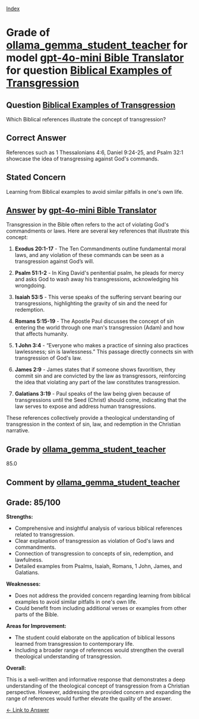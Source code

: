 
[Index](../../../../index.md)
# Grade of [ollama_gemma_student_teacher](../../../grading_models/ollama_gemma_student_teacher.md) for model [gpt-4o-mini Bible Translator](../../../answering_models/gpt-4o-mini_Bible_Translator.md) for question [Biblical Examples of Transgression](../../../questions/Biblical_Examples_of_Transgression.md)

## Question [Biblical Examples of Transgression](../../../questions/Biblical_Examples_of_Transgression.md)
Which Biblical references illustrate the concept of transgression?

## Correct Answer
References such as 1 Thessalonians 4:6, Daniel 9:24-25, and Psalm 32:1 showcase the idea of transgressing against God's commands.

## Stated Concern
Learning from Biblical examples to avoid similar pitfalls in one's own life.

## [Answer](../Biblical_Examples_of_Transgression.md) by [gpt-4o-mini Bible Translator](../../../answering_models/gpt-4o-mini_Bible_Translator.md)
Transgression in the Bible often refers to the act of violating God's commandments or laws. Here are several key references that illustrate this concept:

1. **Exodus 20:1-17** - The Ten Commandments outline fundamental moral laws, and any violation of these commands can be seen as a transgression against God’s will.

2. **Psalm 51:1-2** - In King David's penitential psalm, he pleads for mercy and asks God to wash away his transgressions, acknowledging his wrongdoing.

3. **Isaiah 53:5** - This verse speaks of the suffering servant bearing our transgressions, highlighting the gravity of sin and the need for redemption.

4. **Romans 5:15-19** - The Apostle Paul discusses the concept of sin entering the world through one man's transgression (Adam) and how that affects humanity.

5. **1 John 3:4** - “Everyone who makes a practice of sinning also practices lawlessness; sin is lawlessness.” This passage directly connects sin with transgression of God's law.

6. **James 2:9** - James states that if someone shows favoritism, they commit sin and are convicted by the law as transgressors, reinforcing the idea that violating any part of the law constitutes transgression.

7. **Galatians 3:19** - Paul speaks of the law being given because of transgressions until the Seed (Christ) should come, indicating that the law serves to expose and address human transgressions.

These references collectively provide a theological understanding of transgression in the context of sin, law, and redemption in the Christian narrative.

## Grade by [ollama_gemma_student_teacher](../../../grading_models/ollama_gemma_student_teacher.md)
85.0

## Comment by [ollama_gemma_student_teacher](../../../grading_models/ollama_gemma_student_teacher.md)
## Grade: 85/100

**Strengths:**

* Comprehensive and insightful analysis of various biblical references related to transgression.
* Clear explanation of transgression as violation of God's laws and commandments.
* Connection of transgression to concepts of sin, redemption, and lawfulness.
* Detailed examples from Psalms, Isaiah, Romans, 1 John, James, and Galatians.

**Weaknesses:**

* Does not address the provided concern regarding learning from biblical examples to avoid similar pitfalls in one's own life.
* Could benefit from including additional verses or examples from other parts of the Bible.

**Areas for Improvement:**

* The student could elaborate on the application of biblical lessons learned from transgression to contemporary life.
* Including a broader range of references would strengthen the overall theological understanding of transgression.

**Overall:**

This is a well-written and informative response that demonstrates a deep understanding of the theological concept of transgression from a Christian perspective. However, addressing the provided concern and expanding the range of references would further elevate the quality of the answer.

[&lt;- Link to Answer](../Biblical_Examples_of_Transgression.md)
